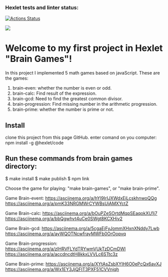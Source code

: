 ### Hexlet tests and linter status:

[![Actions Status](https://github.com/MMB0H/frontend-project-44/actions/workflows/hexlet-check.yml/badge.svg)](https://github.com/MMB0H/frontend-project-44/actions)

<a href="https://codeclimate.com/github/MMB0H/frontend-project-44/maintainability"><img src="https://api.codeclimate.com/v1/badges/94b7da4ebba6af80b041/maintainability" /></a>

# Welcome to my first project in Hexlet "Brain Games"!

In this project I implemented 5 math games based on javaScript.
These are the games:

1. brain-even: whether the number is even or odd.
2. brain-calc: Find result of the expression.
3. brain-gcd: Need to find the greatest common divisor.
4. brain-progression: Find missing number in the arithmetic progression.
5. brain-prime: whether the number is prime or not.

## Install

clone this project from this page GitHub.
enter comand on you computer: npm install -g @hexlet/code

## Run these commands from brain games directory:

$ make install
$ make publish
$ npm link

Choose the game for playing:
"make brain-games", or "make brain-prime".

Game Brain-event:
https://asciinema.org/a/hYl9IrIJXWdxEiLcskhnwoQQg
https://asciinema.org/a/pmK33NRGMWrCYWBsUiAMXYctZ

Game Brain-calc:
https://asciinema.org/a/bOuPZeSOrtdMqpSEaqokXU1j7
https://asciinema.org/a/bbQgwhvt4uCe0SWgt8KCXHiv2

Game Brain-gcd:
https://asciinema.org/a/5cgaEjFyJommXHxnXNddy7Lwb
https://asciinema.org/a/ayWQOTNcwfrayMWFb0OrOopvq

Game Brain-progression:
https://asciinema.org/a/zlHRVFLYdTRYwmVUkTzDCmDWl
https://asciinema.org/a/accdncdtH8kkxLVVLc6STtc3z

Game Brain-prime:
https://asciinema.org/a/XYtAsZsbXYIH6O0ePcQx6avXJ
https://asciinema.org/a/Wx1EY3JjQFIT3PXF51CVVnjqh
